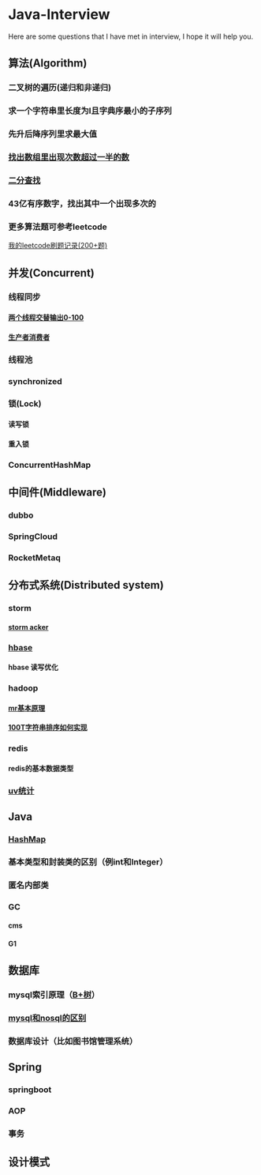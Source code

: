 # Java-Interview
Here are some questions that I have met in interview, I hope it will help you.

## 算法(Algorithm)

### 二叉树的遍历(递归和非递归)
### 求一个字符串里长度为l且字典序最小的子序列 
### 先升后降序列里求最大值    
### [找出数组里出现次数超过一半的数](src/algorithm/OccuredHalfNumber.java) 
### [二分查找](src/algorithm/BinarySearch.java) 
### 43亿有序数字，找出其中一个出现多次的
### 更多算法题可参考leetcode
[我的leetcode刷题记录(200+题)](https://github.com/xindoo/leetcode)

## 并发(Concurrent)
### 线程同步
#### [两个线程交替输出0-100](src/concurrent/AlternateOutputNumber.java)
#### [生产者消费者](src/concurrent/ProducerAndConsumer.java)
### 线程池
### synchronized
### 锁(Lock) 
#### 读写锁
#### 重入锁 
### ConcurrentHashMap

## 中间件(Middleware)
### dubbo
### SpringCloud
### RocketMetaq

## 分布式系统(Distributed system)
### storm
#### [storm acker](https://www.cnblogs.com/dongxiao-yang/p/6142356.html)
### [hbase](https://research.google.com/archive/bigtable.html)
#### hbase 读写优化
### hadoop
#### [mr基本原理](https://static.googleusercontent.com/media/research.google.com/zh-CN//archive/mapreduce-osdi04.pdf)
#### [100T字符串排序如何实现](doc/100t_data_sort.md)
### redis
#### redis的基本数据类型
### [uv统计](doc/uv_statistic.md)  



## Java
### [HashMap](http://www.importnew.com/7099.html)
### 基本类型和封装类的区别（例int和Integer）
### 匿名内部类 

### GC
#### cms
#### G1


## 数据库
### mysql索引原理（[B+树](https://www.cnblogs.com/vincently/p/4526560.html)）
### [mysql和nosql的区别](https://blog.csdn.net/xlgen157387/article/details/47908797)
### 数据库设计（比如图书馆管理系统）

## Spring
### springboot
### AOP
### 事务

## 设计模式


